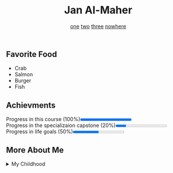 ﻿<!DOCTYPE html>

<html lang="en" xmlns="http://www.w3.org/1999/xhtml">
<head>
    <meta charset="utf-8" />
    <title>Jan's Project</title>
    <link rel="stylesheet" href="ss.css" />
</head>
<body>
    <header><h1>Jan Al-Maher</h1> <nav>
                <a href="one.html">one</a>
                <a href="two.html">two</a>
                <a href="three.html">three</a>
                <a href="nowhere.html">nowhere</a>
            </nav>
    </header>
    <section><h2>Favorite Food</h2>
        <ul>
            <li>Crab</li>
            <li>Salmon</li> 
            <li>Burger</li>
            <li>Fish</li>
        </ul>
    </section>

<section><h2>Achievments</h2>
    <p>Progress in this course (100%)<progress value="1"></progress><br />
       Progress in the specializaion capstone (20%)<progress value="20" max="100"></progress><br />
       Progress in life goals (50%)<progress value="50" max="100"></progress>
    </p>
</section>
    <section><h2>More About Me</h2>
        <details>
            <summary>My Childhood</summary>
            <p>I was born in Syria , Lived here my whole life , Grew up in a very simple village .</p>

        </details>
    </section>
    <footer> 
        <img src="http://www.intro-webdesign.com/images/newlogo.png" alt="Web Designe 4 Everyone" /><p>This page was created by Jan Al-Maher &amp; Colleen van Lent. To learn more about web design, visit <a href="http://www.intro-webdesign.com">Intro to Web Design</a></p>
    </footer>
   
</body>
</html>
